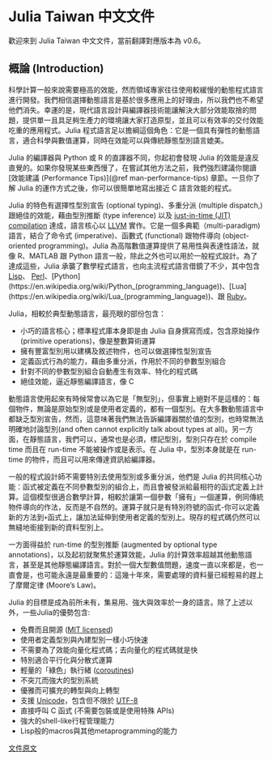 # Julia Taiwan 中文文件

歡迎來到 Julia Taiwan 中文文件，當前翻譯對應版本為 v0.6。

## 概論 (Introduction)

科學計算一般來說需要極高的效能，然而領域專家往往使用較緩慢的動態程式語言進行開發。我們相信選擇動態語言是基於很多應用上的好理由，所以我們也不希望他們消失。幸運的是，現代語言設計與編譯器技術能讓解決大部分效能取捨的問題，提供單一且具足夠生產力的環境讓大家打造原型，並且可以有效率的交付效能吃重的應用程式。Julia 程式語言足以擔綱這個角色：它是一個具有彈性的動態語言，適合科學與數值運算，同時在效能可以與傳統靜態型別語言媲美。

Julia 的編譯器與 Python 或 R 的直譯器不同，你起初會發現 Julia 的效能是違反直覺的。如果你發現某些東西慢了，在嘗試其他方法之前，我們強烈建議你閱讀 [效能建議 (Performance Tips)](@ref man-performance-tips) 章節。一旦你了解 Julia 的運作方式之後，你可以很簡單地寫出接近 C 語言效能的程式。

Julia 的特色有選擇性型別宣告 (optional typing)、多重分派 (multiple dispatch,) 跟絕佳的效能，藉由型別推斷 (type inference) 以及 [just-in-time (JIT) compilation](https://en.wikipedia.org/wiki/Just-in-time_compilation) 達成，語言核心以 [LLVM](https://en.wikipedia.org/wiki/Low_Level_Virtual_Machine) 實作。它是一個多典範（multi-paradigm) 語言，結合了命令式 (imperative)、函數式 (functional) 跟物件導向 (object-oriented programming)。Julia 為高階數值運算提供了易用性與表達性語法，就像 R、MATLAB 跟 Python 語言一般，除此之外也可以用於一般程式設計。為了達成這些，Julia 承襲了數學程式語言，也向主流程式語言借鏡了不少，其中包含 [Lisp](https://en.wikipedia.org/wiki/Lisp_(programming_language))、 [Perl](https://en.wikipedia.org/wiki/Perl_(programming_language))、[Python](https://en.wikipedia.org/wiki/Python_(programming_language))、[Lua](https://en.wikipedia.org/wiki/Lua_(programming_language))、跟 [Ruby](https://en.wikipedia.org/wiki/Ruby_(programming_language))。

Julia，相較於典型動態語言，最亮眼的部份包含：

* 小巧的語言核心；標準程式庫本身即是由 Julia 自身撰寫而成，包含原始操作 (primitive operations)，像是整數算術運算
* 擁有豐富型別用以建構及敘述物件，也可以做選擇性型別宣告
* 定義函式行為的能力，藉由多重分派，作用於不同的參數型別組合
* 針對不同的參數型別組合自動產生有效率、特化的程式碼
* 絕佳效能，逼近靜態編譯語言，像 C

動態語言使用起來有時候常會以為它是「無型別」，但事實上絕對不是這樣的：每個物件，無論是原始型別或是使用者定義的，都有一個型別。在大多數動態語言中都缺乏型別宣告，然而，這意味著我們無法告訴編譯器關於值的型別，也時常無法明確地討論型別(and often cannot explicitly talk about types at all)。另一方面，在靜態語言，我們可以，通常也是必須，標記型別，型別只存在於 compile time 而且在 run-time 不能被操作或是表示。在 Julia 中，型別本身就是在 run-time 的物件，而且可以用來傳達資訊給編譯器。

一般的程式設計師不需要特別去使用型別或多重分派，他們是 Julia 的共同核心功能：函式被定義在不同參數型別的組合上，而且會被發派給最相符的函式定義上計算。這個模型很適合數學計算，相較於讓第一個參數「擁有」一個運算，例同傳統物件導向的作法，反而是不自然的。運算子就只是有特別符號的函式-你可以定義新的方法到`+`函式上，讓加法延伸到使用者定義的型別上。現存的程式碼仍然可以無縫地銜接到新的資料型別上。

一方面得益於 run-time 的型別推斷 (augmented by optional type annotations)，以及起初就聚焦於運算效能，Julia 的計算效率超越其他動態語言，甚至是其他靜態編譯語言。對於一個大型數值問題，速度一直以來都是，也一直會是，也可能永遠是最重要的：這幾十年來，需要處理的資料量已經輕易的趕上了摩爾定律 (Moore’s Law)。

Julia 的目標是成為前所未有，集易用、強大與效率於一身的語言。除了上述以外，一些Julia的優勢包含:

* 免費而且開源 ([MIT licensed](https://github.com/JuliaLang/julia/blob/master/LICENSE.md))
* 使用者定義型別與內建型別一樣小巧快速
* 不需要為了效能向量化程式碼；去向量化的程式碼就是快
* 特別適合平行化與分散式運算
* 輕量的「綠色」執行緒 ([coroutines](https://en.wikipedia.org/wiki/Coroutine))
* 不突兀而強大的型別系統
* 優雅而可擴充的轉型與向上轉型
* 支援 [Unicode](https://en.wikipedia.org/wiki/Unicode)，包含但不限於 [UTF-8](https://en.wikipedia.org/wiki/UTF-8)
* 直接呼叫 C 函式 (不需要包裝或是使用特殊 APIs)
* 強大的shell-like行程管理能力
* Lisp般的macros與其他metaprogramming的能力

[文件原文](https://docs.julialang.org/en/v0.6/manual/introduction/#man-introduction-1)

